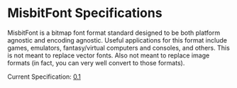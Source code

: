 # MisbitFont Specifications

MisbitFont is a bitmap font format standard designed to be both platform agnostic and encoding agnostic.
Useful applications for this format include games, emulators, fantasy/virtual computers and consoles, and
others.  This is not meant to replace vector fonts.  Also not meant to replace image formats (in fact, you
can very well convert to those formats).

Current Specification: [0.1](specs/MisbitFont_0.1.md)
